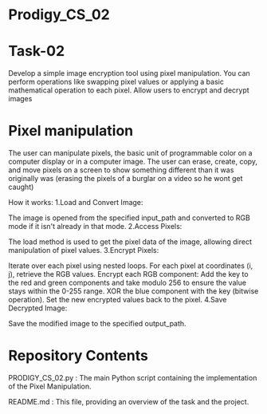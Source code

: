 # Prodigy_CS_02
# Task-02
Develop a simple image encryption tool using pixel manipulation. You can perform operations like swapping pixel values or applying a basic mathematical operation to each pixel. Allow users to encrypt and decrypt images

# Pixel manipulation
The user can manipulate pixels, the basic unit of programmable color on a computer display or in a computer image. The user can erase, create, copy, and move pixels on a screen to show something different than it was originally was (erasing the pixels of a burglar on a video so he wont get caught)

How it works: 1.Load and Convert Image:

The image is opened from the specified input_path and converted to RGB mode if it isn't already in that mode. 2.Access Pixels:

The load method is used to get the pixel data of the image, allowing direct manipulation of pixel values. 3.Encrypt Pixels:

Iterate over each pixel using nested loops. For each pixel at coordinates (i, j), retrieve the RGB values. Encrypt each RGB component: Add the key to the red and green components and take modulo 256 to ensure the value stays within the 0-255 range. XOR the blue component with the key (bitwise operation). Set the new encrypted values back to the pixel. 4.Save Decrypted Image:

Save the modified image to the specified output_path.

# Repository Contents
PRODIGY_CS_02.py : The main Python script containing the implementation of the Pixel Manipulation.

README.md : This file, providing an overview of the task and the project.
